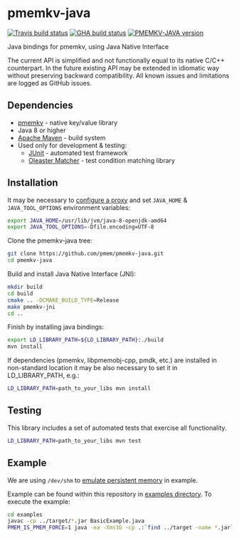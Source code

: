# pmemkv-java

[![Travis build status](https://travis-ci.org/pmem/pmemkv-java.svg?branch=master)](https://travis-ci.org/pmem/pmemkv-java)
[![GHA build status](https://github.com/pmem/pmemkv/workflows/pmemkv-java/badge.svg?branch=master)](https://github.com/pmem/pmemkv-java/actions)
[![PMEMKV-JAVA version](https://img.shields.io/github/tag/pmem/pmemkv-java.svg)](https://github.com/pmem/pmemkv-java/releases/latest)

Java bindings for pmemkv, using Java Native Interface

The current API is simplified and not functionally equal to its native C/C++ counterpart.
In the future existing API may be extended in idiomatic way without preserving backward compatibility.
All known issues and limitations are logged as GitHub issues.

## Dependencies

* [pmemkv](https://github.com/pmem/pmemkv) - native key/value library
* Java 8 or higher
* [Apache Maven](https://maven.apache.org) - build system
* Used only for development & testing:
  * [JUnit](http://junit.org/) - automated test framework
  * [Oleaster Matcher](https://github.com/mscharhag/oleaster/tree/master/oleaster-matcher) - test condition matching library

## Installation

It may be necessary to [configure a proxy](https://maven.apache.org/guides/mini/guide-proxies.html) and set `JAVA_HOME` & `JAVA_TOOL_OPTIONS` environment variables:

```sh
export JAVA_HOME=/usr/lib/jvm/java-8-openjdk-amd64
export JAVA_TOOL_OPTIONS=-Dfile.encoding=UTF-8
```

Clone the pmemkv-java tree:

```sh
git clone https://github.com/pmem/pmemkv-java.git
cd pmemkv-java
```

Build and install Java Native Interface (JNI):

```sh
mkdir build
cd build
cmake .. -DCMAKE_BUILD_TYPE=Release
make pmemkv-jni
cd ..
```

Finish by installing java bindings:

```sh
export LD_LIBRARY_PATH=${LD_LIBRARY_PATH}:./build
mvn install
```

If dependencies (pmemkv, libpmemobj-cpp, pmdk, etc.) are installed in non-standard
location it may be also necessary to set it in LD_LIBRARY_PATH, e.g.:

```sh
LD_LIBRARY_PATH=path_to_your_libs mvn install
```

## Testing

This library includes a set of automated tests that exercise all functionality.

```sh
LD_LIBRARY_PATH=path_to_your_libs mvn test
```

## Example

We are using `/dev/shm` to
[emulate persistent memory](http://pmem.io/2016/02/22/pm-emulation.html)
in example.

Example can be found within this repository in [examples directory](https://github.com/pmem/pmemkv-java/tree/master/examples).
To execute the example:

```sh
cd examples
javac -cp ../target/*.jar BasicExample.java
PMEM_IS_PMEM_FORCE=1 java -ea -Xms1G -cp .:`find ../target -name *.jar` -Djava.library.path=/usr/local/lib BasicExample
```
